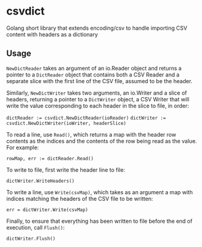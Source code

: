 # csvdict

Golang short library that extends encoding/csv to handle importing CSV content with headers as a dictionary

## Usage

`NewDictReader` takes an argument of an io.Reader object and returns a pointer to a `DictReader` object that contains both a CSV Reader and a separate slice with the first line of the CSV file, assumed to be the header.

Similarly, `NewDictWriter` takes two arguments, an io.Writer and a slice of headers, returning a pointer to a `DictWriter` object, a CSV Writer that will write the value corresponding to each header in the slice to file, in order:

`dictReader := csvdict.NewDictReader(ioReader)`
`dictWriter := csvdict.NewDictWriter(ioWriter, headerSlice)`

To read a line, use `Read()`, which returns a map with the header row contents as the indices and the contents of the row being read as the value. For example:

`rowMap, err := dictReader.Read()`

To write to file, first write the header line to file:

`dictWriter.WriteHeaders()`

To write a line, use `Write(csvMap)`, which takes as an argument a map with indices matching the headers of the CSV file to be written:

`err = dictWriter.Write(csvMap)`

Finally, to ensure that everything has been written to file before the end of execution, call `Flush()`:

`dictWriter.Flush()`